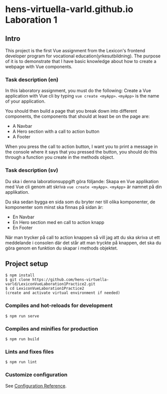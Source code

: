# hens-virtuella-varld.github.io Laboration 1

## Intro

This project is the first Vue assignment from the Lexicon's frontend developer program for vocational education(yrkesutbildning). The purpose of it is to demonstrate that I have basic knowledge about how to create a webpage with Vue components.

### Task description (en)

In this laboratory assignment, you must do the following:
Create a Vue application with Vue cli by typing `vue create <myApp>`.
`<myApp>` is the name of your application.

You should then build a page that you break down into different components, the components that should at least be on the page are:

-   A Navbar
-   A Hero section with a call to action button
-   A Footer

When you press the call to action button, I want you to print a message in the console where it says that you pressed the button, you should do this through a function you create in the methods object.

### Task description (sv)

Du ska i denna laborationsuppgift göra följande:
Skapa en Vue applikation med Vue cli genom att skriva `vue create <myApp>`.
`<myApp>` är namnet på din applikation.

Du ska sedan bygga en sida som du bryter ner till olika komponenter, de komponenter som minst ska finnas på sidan är:

-   En Navbar
-   En Hero section med en call to action knapp
-   En Footer

När man trycker på call to action knappen så vill jag att du ska skriva ut ett meddelande i consolen där det står att man tryckte på knappen, det ska du göra genom en funktion du skapar i methods objektet.

## Project setup

```
$ npm install
$ git clone https://github.com/hens-virtuella-varld/LexiconVueLaboration1Practice2.git
$ cd LexiconVueLaboration1Practice2
(create and activate virtual environment if needed)

```

### Compiles and hot-reloads for development

```
$ npm run serve
```

### Compiles and minifies for production

```
$ npm run build
```

### Lints and fixes files

```
$ npm run lint
```

### Customize configuration

See [Configuration Reference](https://cli.vuejs.org/config/).
